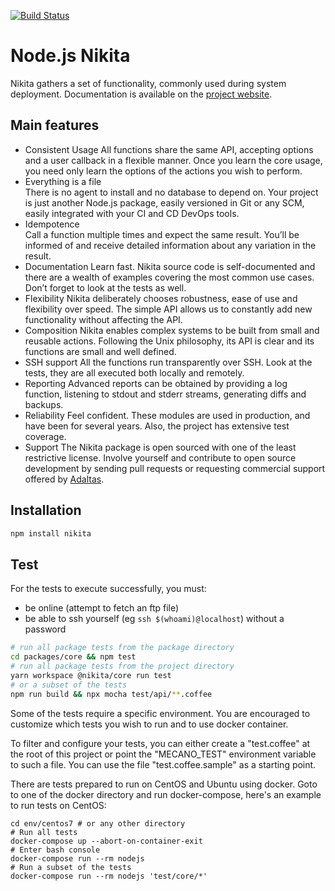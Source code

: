 [![Build Status](https://secure.travis-ci.org/adaltas/node-nikita.svg)](http://travis-ci.org/adaltas/node-nikita)

# Node.js Nikita

Nikita gathers a set of functionality, commonly used during system deployment.
Documentation is available on the [project website](https://nikita.js.org).

## Main features

* Consistent Usage
  All functions share the same API, accepting options and a user callback in a flexible manner. Once you learn the core usage, you need only learn the options of the actions you wish to perform.  
* Everything is a file   
  There is no agent to install and no database to depend on. Your project is just another Node.js package, easily versioned in Git or any SCM, easily integrated with your CI and CD DevOps tools.
* Idempotence  
  Call a function multiple times and expect the same result. You’ll be informed of and receive detailed information about any variation in the result.
* Documentation
  Learn fast. Nikita source code is self-documented and there are a wealth of examples covering the most common use cases. Don’t forget to look at the tests as well.
* Flexibility
  Nikita deliberately chooses robustness, ease of use and flexibility over speed. The simple API allows us to constantly add new functionality without affecting the API.
* Composition
  Nikita enables complex systems to be built from small and reusable actions. Following the Unix philosophy, its API is clear and its functions are small and well defined.
* SSH support
  All the functions run transparently over SSH. Look at the tests, they are all executed both locally and remotely.
* Reporting
  Advanced reports can be obtained by providing a log function, listening to stdout and stderr streams, generating diffs and backups.
* Reliability
  Feel confident. These modules are used in production, and have been for several years. Also, the project has extensive test coverage.
* Support
  The Nikita package is open sourced with one of the least restrictive license. Involve yourself and contribute to open source development by sending pull requests or requesting commercial support offered by [Adaltas](http://www.adaltas.com).

## Installation

```bash
npm install nikita
```

## Test

For the tests to execute successfully, you must:   

*   be online (attempt to fetch an ftp file)   
*   be able to ssh yourself (eg `ssh $(whoami)@localhost`) without a password   

```bash
# run all package tests from the package directory
cd packages/core && npm test
# run all package tests from the project directory
yarn workspace @nikita/core run test
# or a subset of the tests
npm run build && npx mocha test/api/**.coffee
```

Some of the tests require a specific environment. You are encouraged to
customize which tests you wish to run and to use docker container.

To filter and configure your tests, you can either create a "test.coffee" at the
root of this project or point the "MECANO_TEST" environment variable to such a
file. You can use the file "test.coffee.sample" as a starting point.

There are tests prepared to run on CentOS and Ubuntu using docker. Goto to one
of the docker directory and run docker-compose, here's an example to run tests
on CentOS:

```
cd env/centos7 # or any other directory
# Run all tests
docker-compose up --abort-on-container-exit
# Enter bash console
docker-compose run --rm nodejs
# Run a subset of the tests
docker-compose run --rm nodejs 'test/core/*'
```
